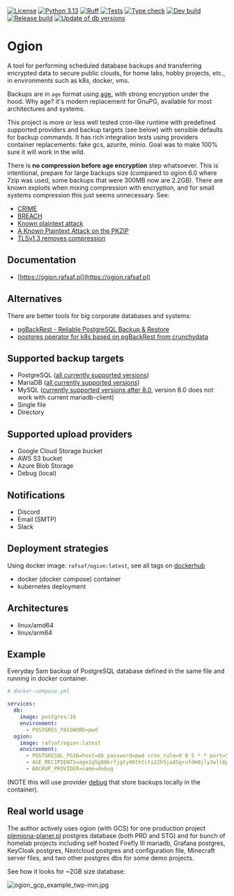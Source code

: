 [![License](https://img.shields.io/github/license/rafsaf/ogion)](https://github.com/rafsaf/ogion/blob/main/LICENSE)
[![Python 3.13](https://img.shields.io/badge/python-3.13-blue)](https://docs.python.org/3/whatsnew/3.13.html)
[![Ruff](https://img.shields.io/endpoint?url=https://raw.githubusercontent.com/astral-sh/ruff/main/assets/badge/v2.json)](https://github.com/astral-sh/ruff)
[![Tests](https://github.com/rafsaf/ogion/actions/workflows/tests.yml/badge.svg)](https://github.com/rafsaf/ogion/actions/workflows/tests.yml)
[![Type check](https://github.com/rafsaf/ogion/actions/workflows/type_check.yml/badge.svg)](https://github.com/rafsaf/ogion/actions/workflows/type_check.yml)
[![Dev build](https://github.com/rafsaf/ogion/actions/workflows/dev_build.yml/badge.svg)](https://github.com/rafsaf/ogion/actions/workflows/dev_build.yml)
[![Release build](https://github.com/rafsaf/ogion/actions/workflows/release_build.yml/badge.svg)](https://github.com/rafsaf/ogion/actions/workflows/release_build.yml)
[![Update of db versions](https://github.com/rafsaf/ogion/actions/workflows/update_compose_dbs.yml/badge.svg)](https://github.com/rafsaf/ogion/actions/workflows/update_compose_dbs.yml)

# Ogion

A tool for performing scheduled database backups and transferring encrypted data to secure public clouds, for home labs, hobby projects, etc., in environments such as k8s, docker, vms.

Backups are in `age` format using [age](https://github.com/FiloSottile/age), with strong encryption under the hood. Why age? it's modern replacement for GnuPG, available for most architectures and systems.

This project is more or less well tested cron-like runtime with predefined supported providers and backup targets (see below) with sensible defaults for backup commands. It has rich integration tests using providers container replacements: fake gcs, azurite, minio. Goal was to make 100% sure it will work in the wild.

There is **no compression before age encryption** step whatsoever. This is intentional, prepare for large backups size (compared to ogion 6.0 where 7zip was used, some backups that were 300MB now are 2.2GB). There are known exploits when mixing compression with encryption, and for small systems compression this just seems unnecessary. See:

- [CRIME](https://en.wikipedia.org/wiki/CRIME)
- [BREACH](https://en.wikipedia.org/wiki/BREACH)
- [Known plaintext attack](https://en.wikipedia.org/wiki/Known-plaintext_attack)
- [A Known Plaintext Attack on the PKZIP](https://link.springer.com/content/pdf/10.1007/3-540-60590-8_12.pdf)
- [TLSv1.3 removes compression](https://blog.cloudflare.com/tls-1-3-overview-and-q-and-a/)

## Documentation

- [https://ogion.rafsaf.pl](https://ogion.rafsaf.pl)

## Alternatives

There are better tools for big corporate databases and systems:

- [pgBackRest - Reliable PostgreSQL Backup & Restore](https://pgbackrest.org/)
- [postgres operator for k8s based on pgBackRest from crunchydata](https://access.crunchydata.com/documentation/postgres-operator/latest)

## Supported backup targets

- PostgreSQL ([all currently supported versions](https://endoflife.date/postgresql))
- MariaDB ([all currently supported versions](https://endoflife.date/mariadb))
- MySQL ([currently supported versions after 8.0](https://endoflife.date/mysql), version 8.0 does not work with current mariadb-client)
- Single file
- Directory

## Supported upload providers

- Google Cloud Storage bucket
- AWS S3 bucket
- Azure Blob Storage
- Debug (local)

## Notifications

- Discord
- Email (SMTP)
- Slack

## Deployment strategies

Using docker image: `rafsaf/ogion:latest`, see all tags on [dockerhub](https://hub.docker.com/r/rafsaf/ogion/tags)

- docker (docker compose) container
- kubernetes deployment

## Architectures

- linux/amd64
- linux/arm64

## Example

Everyday 5am backup of PostgreSQL database defined in the same file and running in docker container.

```yml
# docker-compose.yml

services:
  db:
    image: postgres:16
    environment:
      - POSTGRES_PASSWORD=pwd
  ogion:
    image: rafsaf/ogion:latest
    environment:
      - POSTGRESQL_PG16=host=db password=pwd cron_rule=0 0 5 * * port=5432
      - AGE_RECIPIENTS=age1q5g88krfjgty48thtctz22h5ja85grufdm0jly3wll6pr9f30qsszmxzm2
      - BACKUP_PROVIDER=name=debug
```

(NOTE this will use provider [debug](https://ogion.rafsaf.pl/latest/providers/debug/) that store backups locally in the container).

## Real world usage

The author actively uses ogion (with GCS) for one production project [plemiona-planer.pl](https://plemiona-planer.pl) postgres database (both PRD and STG) and for bunch of homelab projects including self hosted Firefly III mariadb, Grafana postgres, KeyCloak postgres, Nextcloud postgres and configuration file, Minecraft server files, and two other postgres dbs for some demo projects.

See how it looks for ~2GB size database:

![ogion_gcp_example_twp-min.jpg](https://raw.githubusercontent.com/rafsaf/ogion/main/docs/images/ogion_gcp_example_twp-min.jpg)

<br>
<br>
